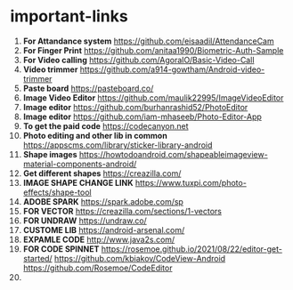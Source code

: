 # important-links

1. **For Attandance system** https://github.com/eisaadil/AttendanceCam
2. **For Finger Print** https://github.com/anitaa1990/Biometric-Auth-Sample
3. **For Video calling** https://github.com/AgoraIO/Basic-Video-Call
4. **Video trimmer** https://github.com/a914-gowtham/Android-video-trimmer
5. **Paste board** https://pasteboard.co/
6. **Image Video Editor** https://github.com/maulik22995/ImageVideoEditor
7. **Image editor** https://github.com/burhanrashid52/PhotoEditor
8. **Image editor** https://github.com/iam-mhaseeb/Photo-Editor-App
9. **To get the paid code** https://codecanyon.net
10. **Photo editing and other lib in common** https://appscms.com/library/sticker-library-android
11. **Shape images** https://howtodoandroid.com/shapeableimageview-material-components-android/
12. **Get different shapes** https://creazilla.com/
13. **IMAGE SHAPE CHANGE LINK** https://www.tuxpi.com/photo-effects/shape-tool
14. **ADOBE SPARK** https://spark.adobe.com/sp
15. **FOR VECTOR** https://creazilla.com/sections/1-vectors
16. **FOR UNDRAW** https://undraw.co/
17. **CUSTOME LIB** https://android-arsenal.com/
18. **EXPAMLE CODE** http://www.java2s.com/ 
19. **FOR CODE SPINNET** https://rosemoe.github.io/2021/08/22/editor-get-started/
https://github.com/kbiakov/CodeView-Android
https://github.com/Rosemoe/CodeEditor
20. 


